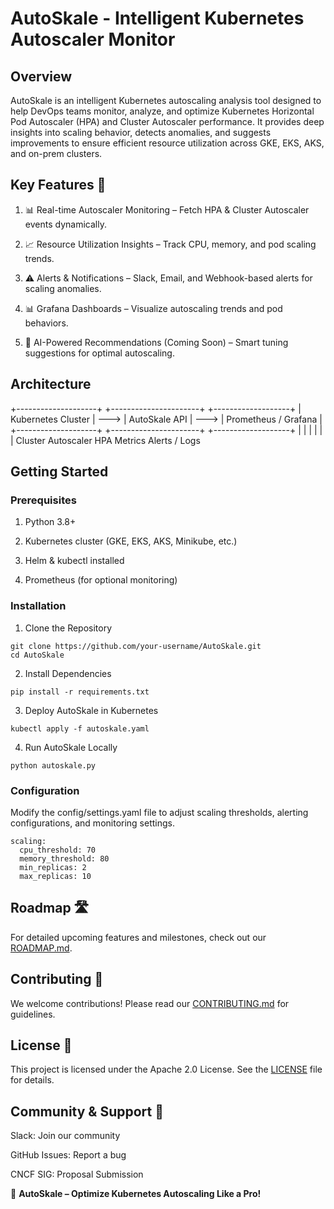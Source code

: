 # **AutoSkale - Intelligent Kubernetes Autoscaler Monitor**





 

## **Overview**

AutoSkale is an intelligent Kubernetes autoscaling analysis tool designed to help DevOps teams monitor, analyze, and optimize Kubernetes Horizontal Pod Autoscaler (HPA) and Cluster Autoscaler performance. It provides deep insights into scaling behavior, detects anomalies, and suggests improvements to ensure efficient resource utilization across GKE, EKS, AKS, and on-prem clusters.

## Key Features 🚀

1. 📊 Real-time Autoscaler Monitoring – Fetch HPA & Cluster Autoscaler events dynamically.

2. 📈 Resource Utilization Insights – Track CPU, memory, and pod scaling trends.

3. ⚠️ Alerts & Notifications – Slack, Email, and Webhook-based alerts for scaling anomalies.

4. 📊 Grafana Dashboards – Visualize autoscaling trends and pod behaviors.

5. 🧠 AI-Powered Recommendations (Coming Soon) – Smart tuning suggestions for optimal autoscaling.

## Architecture

 +--------------------+        +----------------------+        +-------------------+
 | Kubernetes Cluster | ---> | AutoSkale API       | ---> | Prometheus / Grafana |
 +--------------------+        +----------------------+        +-------------------+
         |                           |                        |
         |                           |                        |
  Cluster Autoscaler        HPA Metrics           Alerts / Logs

## Getting Started

### Prerequisites

1. Python 3.8+

2. Kubernetes cluster (GKE, EKS, AKS, Minikube, etc.)

3. Helm & kubectl installed

5. Prometheus (for optional monitoring)

### Installation

1. Clone the Repository

``` 
git clone https://github.com/your-username/AutoSkale.git
cd AutoSkale 
```

2. Install Dependencies

`pip install -r requirements.txt`

3. Deploy AutoSkale in Kubernetes

`kubectl apply -f autoskale.yaml`

4. Run AutoSkale Locally

`python autoskale.py`

### Configuration

Modify the config/settings.yaml file to adjust scaling thresholds, alerting configurations, and monitoring settings.

```
scaling:
  cpu_threshold: 70
  memory_threshold: 80
  min_replicas: 2
  max_replicas: 10
```
## Roadmap 🛣️

For detailed upcoming features and milestones, check out our [ROADMAP.md](https://github.com/Aravindjeev/AutoSKale/blob/ce0329446ca8b8547c27ca12e606fa5944a78356/ROADMAP.md).

## Contributing 🤝

We welcome contributions! Please read our [CONTRIBUTING.md](https://github.com/Aravindjeev/AutoSKale/blob/73976192dc3197b4a2e54a946557dcbd607e207e/CONTRIBUTING.md) for guidelines.

## License 📜

This project is licensed under the Apache 2.0 License. See the [LICENSE](https://github.com/Aravindjeev/AutoSKale/blob/73976192dc3197b4a2e54a946557dcbd607e207e/LICENSE) file for details.

## Community & Support 💬

Slack: Join our community

GitHub Issues: Report a bug

CNCF SIG: Proposal Submission

🚀 **AutoSkale – Optimize Kubernetes Autoscaling Like a Pro!**


